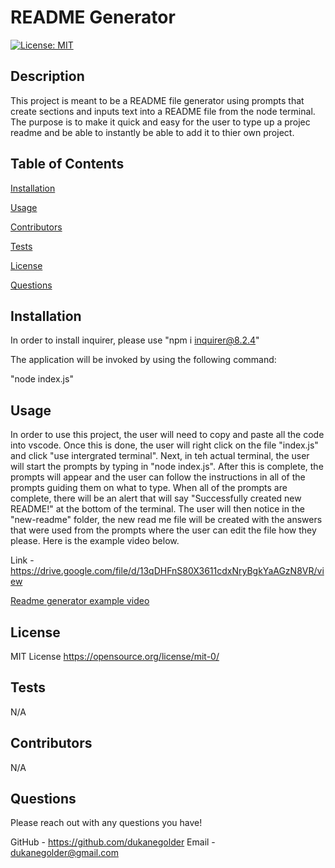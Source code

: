 # README Generator

[![License: MIT](https://img.shields.io/badge/License-MIT-yellow.svg)](https://opensource.org/licenses/MIT)

## Description

This project is meant to be a README file generator using prompts that create sections and inputs text into a README file from the node terminal. The purpose is to make it quick and easy for the user to type up a projec readme and be able to instantly be able to add it to thier own project.

## Table of Contents

[Installation](#installation)

[Usage](#usage)

[Contributors](#contributors)

[Tests](#tests)

[License](#license)

[Questions](#questions)

## Installation

In order to install inquirer, please use "npm i inquirer@8.2.4"

The application will be invoked by using the following command:

"node index.js"

## Usage

In order to use this project, the user will need to copy and paste all the code into vscode. Once this is done, the user will right click on the file "index.js" and click "use intergrated terminal". Next, in teh actual terminal, the user will start the prompts by typing in "node index.js". After this is complete, the prompts will appear and the user can follow the instructions in all of the prompts guiding them on what to type. When all of the prompts are complete, there will be an alert that will say "Successfully created new README!" at the bottom of the terminal. The user will then notice in the "new-readme" folder, the new read me file will be created with the answers that were used from the prompts where the user can edit the file how they please. Here is the example video below.

Link - https://drive.google.com/file/d/13qDHFnS80X3611cdxNryBgkYaAGzN8VR/view

[Readme generator example video](https://user-images.githubusercontent.com/117951485/218888211-63bf21c1-969f-4cab-9d7c-c0bb84c1569c.webm)

## License

MIT License https://opensource.org/license/mit-0/

## Tests

N/A

## Contributors

N/A

## Questions

Please reach out with any questions you have!

GitHub - https://github.com/dukanegolder
Email - dukanegolder@gmail.com
